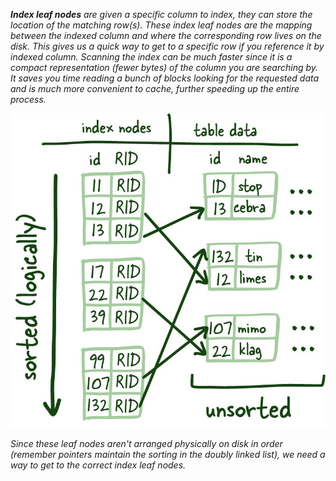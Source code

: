 ***Index leaf nodes** are given a specific column to index, they can store the location of the matching row(s).* *These index leaf nodes are the mapping between the indexed column and where the corresponding row lives on the disk. This gives us a quick way to get to a specific row if you reference it by indexed column. Scanning the index can be much faster since it is a compact representation (fewer bytes) of the column you are searching by. It saves you time reading a bunch of blocks looking for the requested data and is much more convenient to cache, further speeding up the entire process.*

![Pasted image 20230605132807](../../../../../../_Attachments/Pasted%20image%2020230605132807.png)

*Since these leaf nodes aren't arranged physically on disk in order (remember pointers maintain the sorting in the doubly linked list), we need a way to get to the correct index leaf nodes.*